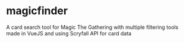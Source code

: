 # magicfinder

A card search tool for Magic The Gathering with multiple filtering tools made in VueJS and using Scryfall API for card data